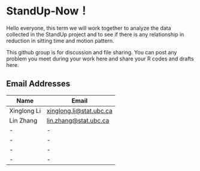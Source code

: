 # StandUp-Now！


Hello everyone, this term we will work together to analyze the data collected in the StandUp project and to see if there is any relationship in reduction in sitting time and motion pattern.

This github group is for discussion and file sharing. You can post any problem you meet during your work here and share your R codes and drafts here.

## Email Addresses
| Name | Email |
|---|---|
|Xinglong Li | xinglong.li@stat.ubc.ca |
|Lin Zhang | lin.zhang@stat.ubc.ca |
| - | - |
| - | - |
| - | - |
| - | - |
